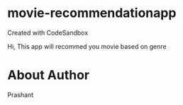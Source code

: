 # movie-recommendationapp

Created with CodeSandbox

Hi,
This app will recommed you movie based on genre

# About Author
Prashant

